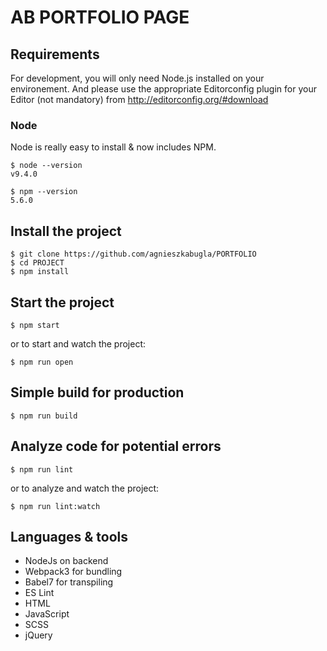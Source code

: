# AB PORTFOLIO PAGE

## Requirements
For development, you will only need Node.js installed on your environement. And please use the appropriate Editorconfig plugin for your Editor (not mandatory) from http://editorconfig.org/#download

### Node
Node is really easy to install & now includes NPM.
```
$ node --version
v9.4.0

$ npm --version
5.6.0
```

## Install the project
```
$ git clone https://github.com/agnieszkabugla/PORTFOLIO
$ cd PROJECT
$ npm install
```

## Start the project
```
$ npm start
```
or to start and watch the project: 
```
$ npm run open
```

## Simple build for production
```
$ npm run build
```

## Analyze code for potential errors
```
$ npm run lint
```
or to analyze and watch the project: 
```
$ npm run lint:watch
```

## Languages & tools
+ NodeJs on backend
+ Webpack3 for bundling
+ Babel7 for transpiling 
+ ES Lint
+ HTML
+ JavaScript
+ SCSS 
+ jQuery
